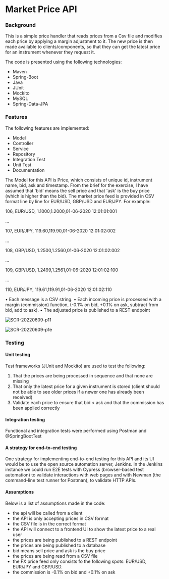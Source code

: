 # Market Price API

### Background
This is a simple price handler that reads prices from a Csv file and modifies each price by applying a margin adjustment to it.
The new price is then made available to clients/components, so that they can get the latest price for an instrument whenever they request it.

The code is presented using the following technologies:

- Maven
- Spring-Boot 
- Java 
- JUnit
- Mockito
- MySQL
- Spring-Data-JPA

### Features
The following features are implemented:
- Model 
- Controller
- Service
- Repository
- Integration Test
- Unit Test
- Documentation

The Model for this API is Price, which consists of unique id, instrument name, bid, ask and timestamp. From the brief for the exercise, I have assumed that 'bid' means the sell price and that 'ask' is the buy price (which is higher than the bid).
The market price feed  is provided in CSV format line by line for EUR/USD, GBP/USD and EUR/JPY. For example:

106, EUR/USD, 1.1000,1.2000,01-06-2020 12:01:01:001 

…

107, EUR/JPY, 119.60,119.90,01-06-2020 12:01:02:002 

…

108, GBP/USD, 1.2500,1.2560,01-06-2020 12:01:02:002

…

109, GBP/USD, 1.2499,1.2561,01-06-2020 12:01:02:100

…

110, EUR/JPY, 119.61,119.91,01-06-2020 12:01:02:110


•	Each message is a CSV string.
•	Each incoming price is processed with a margin (commission) function, (-0.1% on bid, +0.1% on ask, subtract from bid, add to ask).
•	The adjusted price is published to a REST endpoint

![SCR-20220609-p11](https://user-images.githubusercontent.com/97477828/172903648-b58bd57f-3fd7-43b3-9ee4-2bbe5a2a388c.png)


![SCR-20220609-p1e](https://user-images.githubusercontent.com/97477828/172903768-da024a4c-ff16-4acb-b19c-e12f52210b52.png)


### Testing

#### Unit testing 

Test frameworks (JUnit and Mockito) are used to test the following:

1)	That the prices are being processed in sequence and that none are missing
2)	That only the latest price for a given instrument is stored (client should not be able to see older prices if a newer one has already been received)
3)	Validate each price to ensure that bid < ask and that the commission has been applied correctly

#### Integration testing
Functional and integration tests were performed using Postman and @SpringBootTest

#### A strategy for end-to-end testing
One strategy for implementing end-to-end testing for this API and its UI would be to use the open source automation server, Jenkins. 
In the Jenkins instance we could run E2E tests with Cypress (browser-based test automation) to validate interactions with web pages 
and with Newman (the command-line test runner for Postman), to validate HTTP APIs.

#### Assumptions
Below is a list of assumptions made in the code:

- the api will be called from a client
- the API is only accepting prices in CSV format
- the CSV file is in the correct format
- the API will connect to a frontend UI to show the latest price to a real user
- the prices are being published to a REST endpoint
- the prices are being published to a database
- bid means sell price and ask is the buy price
- the prices are being read from a CSV file
- the FX price feed only consists fo the following spots:  EUR/USD, EUR/JPY and GBP/USD.
- the commission is -0.1% on bid and +0.1% on ask








